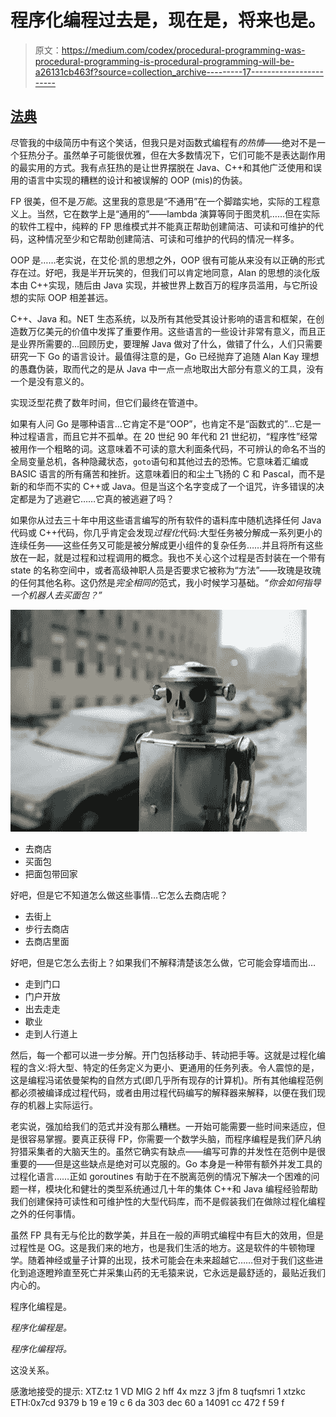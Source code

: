 # 程序化编程过去是，现在是，将来也是。

> 原文：<https://medium.com/codex/procedural-programming-was-procedural-programming-is-procedural-programming-will-be-a26131cb463f?source=collection_archive---------17----------------------->

## [法典](http://medium.com/codex)

尽管我的中级简历中有这个笑话，但我只是对函数式编程有*的热情*——绝对不是一个狂热分子。虽然单子可能很优雅，但在大多数情况下，它们可能不是表达副作用的最实用的方式。我有点狂热的是让世界摆脱在 Java、C++和其他广泛使用和误用的语言中实现的糟糕的设计和被误解的 OOP (mis)的伪装。

FP 很美，但不是*万能*。这里我的意思是“不通用”在一个脚踏实地，实际的工程意义上。当然，它在数学上是“通用的”——lambda 演算等同于图灵机……但在实际的软件工程中，纯粹的 FP 思维模式并不能真正帮助创建简洁、可读和可维护的代码，这种情况至少和它帮助创建简洁、可读和可维护的代码的情况一样多。

OOP 是……老实说，在艾伦·凯的思想之外，OOP 很有可能从来没有以正确的形式存在过。好吧，我是半开玩笑的，但我们可以肯定地同意，Alan 的思想的淡化版本由 C++实现，随后由 Java 实现，并被世界上数百万的程序员滥用，与它所设想的实际 OOP 相差甚远。

C++、Java 和。NET 生态系统，以及所有其他受其设计影响的语言和框架，在创造数万亿美元的价值中发挥了重要作用。这些语言的一些设计非常有意义，而且正是业界所需要的…回顾历史，要理解 Java 做对了什么，做错了什么，人们只需要研究一下 Go 的语言设计。最值得注意的是，Go 已经抛弃了追随 Alan Kay 理想的愚蠢伪装，取而代之的是从 Java 中一点一点地取出大部分有意义的工具，没有一个是没有意义的。

实现泛型花费了数年时间，但它们最终在管道中。

如果有人问 Go 是哪种语言…它肯定不是“OOP”，也肯定不是“函数式的”…它是一种过程语言，而且它并不孤单。在 20 世纪 90 年代和 21 世纪初，“程序性”经常被用作一个粗略的词。这意味着不可读的意大利面条代码，不可辨认的命名不当的全局变量总机，各种隐藏状态，`goto`语句和其他过去的恐怖。它意味着汇编或 BASIC 语言的所有痛苦和挫折。这意味着旧的和尘土飞扬的 C 和 Pascal，而不是新的和华而不实的 C++或 Java。但是当这个名字变成了一个诅咒，许多错误的决定都是为了逃避它……它真的被逃避了吗？

如果你从过去三十年中用这些语言编写的所有软件的语料库中随机选择任何 Java 代码或 C++代码，你几乎肯定会发现*过程化*代码:大型任务被分解成一系列更小的连续任务——这些任务又可能是被分解成更小组件的复杂任务……并且将所有这些放在一起，就是过程和过程调用的概念。我也不关心这个过程是否封装在一个带有 state 的名称空间中，或者高级神职人员是否要求它被称为“方法”——玫瑰是玫瑰的任何其他名称。这仍然是*完全相同的*范式，我小时候学习基础。*“你会如何指导一个机器人去买面包？”*

![](img/95ffec6820e4d28ced37a3966c02c98a.png)

*   去商店
*   买面包
*   把面包带回家

好吧，但是它不知道怎么做这些事情…它怎么去商店呢？

*   去街上
*   步行去商店
*   去商店里面

好吧，但是它怎么去街上？如果我们不解释清楚该怎么做，它可能会穿墙而出…

*   走到门口
*   门户开放
*   出去走走
*   歇业
*   走到人行道上

然后，每一个都可以进一步分解。开门包括移动手、转动把手等。这就是过程化编程的含义:将大型、特定的任务定义为更小、更通用的任务列表。令人震惊的是，这是编程冯诺依曼架构的自然方式(即几乎所有现存的计算机)。所有其他编程范例都必须被编译成过程代码，或者由用过程代码编写的解释器来解释，以便在我们现存的机器上实际运行。

老实说，强加给我们的范式并没有那么糟糕。一开始可能需要一些时间来适应，但是很容易掌握。要真正获得 FP，你需要一个数学头脑，而程序编程是我们萨凡纳狩猎采集者的大脑天生的。虽然它确实有缺点——编写可靠的并发性在范例中是很重要的——但是这些缺点是绝对可以克服的。Go 本身是一种带有额外并发工具的过程化语言……正如 goroutines 有助于在不脱离范例的情况下解决一个困难的问题一样，模块化和健壮的类型系统通过几十年的集体 C++和 Java 编程经验帮助我们创建保持可读性和可维护性的大型代码库，而不是假装我们在做除过程化编程之外的任何事情。

虽然 FP 具有无与伦比的数学美，并且在一般的声明式编程中有巨大的效用，但是过程性是 OG。这是我们来的地方，也是我们生活的地方。这是软件的牛顿物理学。随着神经或量子计算的出现，技术可能会在未来超越它……但对于我们这些进化到追逐瞪羚直至死亡并采集山药的无毛猿来说，它永远是最舒适的，最贴近我们内心的。

程序化编程是。

*程序化编程是。*

*程序化编程将。*

这没关系。

感激地接受的提示:
XTZ:tz 1 VD MIG 2 hff 4x mzz 3 jfm 8 tuqfsmri 1 xtzkc
ETH:0x7cd 9379 b 19 e 19 c 6 da 303 dec 60 a 14091 cc 472 f 59 f